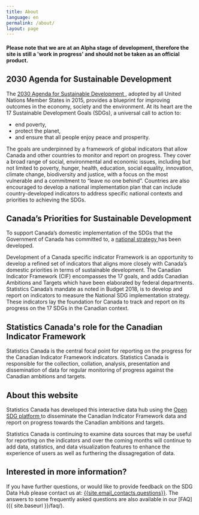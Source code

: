 ```yaml
---
title: About
language: en
permalink: /about/
layout: page
---
```


#### Please note that we are at an Alpha stage of development, therefore the site is still a 'work in progress' and should not be taken as an official product.

## 2030 Agenda for Sustainable Development
The <a href="https://www.un.org/ga/search/view_doc.asp?symbol=A/RES/70/1&Lang=E">2030 Agenda for Sustainable Development </a>, adopted by all United Nations Member States in 2015, provides a blueprint for improving outcomes in the economy, society and the environment. At its heart are the 17 Sustainable Development Goals (SDGs), a universal call to action to:
* end poverty,
* protect the planet,
* and ensure that all people enjoy peace and prosperity.

The goals are underpinned by a framework of global indicators that allow Canada and other countries to monitor and report on progress. They cover a broad range of social, environmental and economic issues, including but not limited to poverty, hunger, health, education, social equality, innovation, climate change, biodiversity and justice, with a focus on the most vulnerable and a commitment to “leave no one behind”. Countries are also encouraged to develop a national implementation plan that can include country-developed indicators to address specific national contexts and priorities to achieving the SDGs.

## Canada’s Priorities for Sustainable Development
To support Canada’s domestic implementation of the SDGs that the Government of Canada has committed to, a <a href="https://www.canada.ca/en/employment-social-development/programs/agenda-2030/moving-forward.html">national strategy </a> has been developed. 

Development of a Canada specific indicator Framework is an opportunity to develop a refined set of indicators that aligns more closely with Canada’s domestic priorities in terms of sustainable development. The Canadian Indicator Framework (CIF) encompasses the 17 goals, and adds Canadian Ambitions and Targets which have been elaborated by federal departments. Statistics Canada’s mandate as noted in Budget 2018, is to develop and report on indicators to measure the National SDG implementation strategy. These indicators lay the foundation for Canada to track and report on its progress on the 17 SDGs in the Canadian context.

## Statistics Canada's role for the Canadian Indicator Framework
Statistics Canada is the central focal point for reporting on the progress for the Canadian Indicator Framework indicators. Statistics Canada is responsible for the collection, collation, analysis, presentation and dissemination of data for regular monitoring of progress against the Canadian ambitions and targets.

## About this website
Statistics Canada has developed this interactive data hub using the <a href="https://open-sdg.readthedocs.io/en/latest/">Open SDG platform </a> to disseminate the Canadian Indicator Framework data and report on progress towards the Canadian ambitions and targets.

Statistics Canada is continuing to examine data sources that may be useful for reporting on the indicators and over the coming months will continue to add data, statistics, and data visualization features to enhance the experience of users as well as furthering the dissagregation of data.

## Interested in more information?
If you have further questions, or would like to provide feedback on the SDG Data Hub please contact us at: <a href="mailto:{{site.email_contacts.questions}}">{{site.email_contacts.questions}}</a>. The answers to some frequently asked questions are also available in our [FAQ]({{ site.baseurl }}/faq/).
